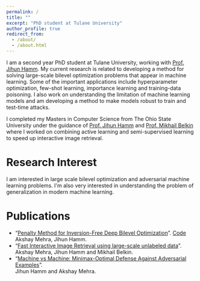 ```yaml
---
permalink: /
title: ""
excerpt: "PhD student at Tulane University"
author_profile: true
redirect_from: 
  - /about/
  - /about.html
---
```


I am a second year PhD student at Tulane University, working with [Prof. Jihun Hamm](http://www.cs.tulane.edu/~jhamm3/). My current research is related to developing a method for solving large-scale bilevel optimization problems that appear in machine learning. Some of the important applications include hyperparameter optimization, few-shot learning, importance learning and training-data poisoning. I also work on understanding the limitation of machine learning models and am developing a method to make models robust to train and test-time attacks.

I completed my Masters in Computer Science from The Ohio State University under the guidance of [Prof. Jihun Hamm](http://www.cs.tulane.edu/~jhamm3/) and [Prof. Mikhail Belkin](http://web.cse.ohio-state.edu/~belkin.8/) where I worked on combining active learning and semi-supervised learning to speed up interactive image retrieval.

Research Interest
======
I am interested in large scale bilevel optimization and adversarial machine learning problems. I'm also very interested in understanding the problem of generalization in modern machine learning.

Publications
======

* “[Penalty Method for Inversion-Free Deep Bilevel Optimization](https://arxiv.org/pdf/1911.03432.pdf)”. [Code](https://github.com/jihunhamm/bilevel-penalty)
  <br> Akshay Mehra, Jihun Hamm.    
* “[Fast Interactive Image Retrieval using large-scale unlabeled data](https://arxiv.org/pdf/1802.04204.pdf)”.
  <br> Akshay Mehra, Jihun Hamm and Mikhail Belkin. 
* “[Machine vs Machine: Minimax-Optimal Defense Against Adversarial Examples](https://arxiv.org/pdf/1711.04368.pdf)”.
  <br> Jihun Hamm and Akshay Mehra. 




